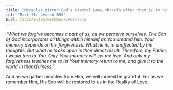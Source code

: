 ```yaml
---
title: "Miracles mirror God’s eternal Love.<br/>To offer them is to remember Him,<br/>And through His memory to save the world."
ref: "Part II: Lesson 350"
burl: /acim/intro/workbook/#miracle
---
```


*“What we forgive becomes a part of us, as we perceive ourselves. The Son
of God incorporates all things within himself as You created him. Your
memory depends on his forgiveness. What he is, is unaffected by his
thoughts. But what he looks upon is their direct result. Therefore, my
Father, I would turn to You. Only Your memory will set me free. And only
my forgiveness teaches me to let Your memory return to me, and give it
to the world in thankfulness.”*

And as we gather miracles from Him, we will indeed be grateful. For as
we remember Him, His Son will be restored to us in the Reality of Love.

